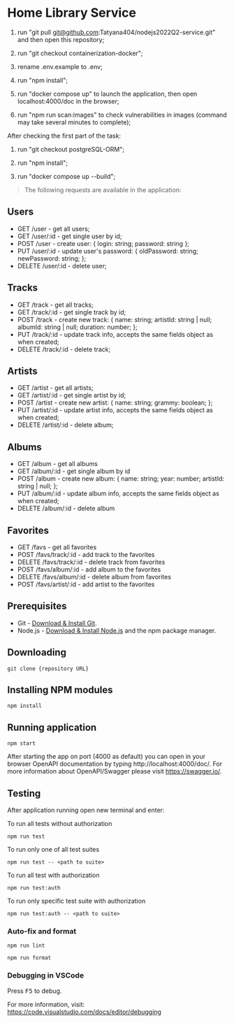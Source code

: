 # Home Library Service

1. run "git pull git@github.com:Tatyana404/nodejs2022Q2-service.git" and then open this repository;

2. run "git checkout containerization-docker";

3. rename .env.example to .env;

4. run "npm install";

5. run "docker compose up" to launch the application, then open localhost:4000/doc in the browser;

6. run "npm run scan:images" to check vulnerabilities in images (command may take several minutes to complete);

After checking the first part of the task:

1. run "git checkout postgreSQL-ORM";

2. run "npm install";

3. run "docker compose up --build";

> The following requests are available in the application:

## Users

* GET /user - get all users;
* GET /user/:id - get single user by id;
* POST /user - create user:
{
  login: string;
  password: string
}; 
* PUT /user/:id - update user's password:
{
  oldPassword: string;
  newPassword: string;
};
* DELETE /user/:id - delete user;

## Tracks

* GET /track - get all tracks;
* GET /track/:id - get single track by id;
* POST /track - create new track:
{
  name: string;
  artistId: string | null;
  albumId: string | null;
  duration: number;
};
* PUT /track/:id - update track info, accepts the same fields object as when created;
* DELETE /track/:id - delete track;

## Artists

* GET /artist - get all artists;
* GET /artist/:id - get single artist by id;
* POST /artist - create new artist:
{
  name: string;
  grammy: boolean;
};
* PUT /artist/:id - update artist info, accepts the same fields object as when created;
* DELETE /artist/:id - delete album;

## Albums

* GET /album - get all albums
* GET /album/:id - get single album by id
* POST /album - create new album:
{
  name: string;
  year: number;
  artistId: string | null;
};
* PUT /album/:id - update album info, accepts the same fields object as when created;
* DELETE /album/:id - delete album

## Favorites

* GET /favs - get all favorites
* POST /favs/track/:id - add track to the favorites
* DELETE /favs/track/:id - delete track from favorites
* POST /favs/album/:id - add album to the favorites
* DELETE /favs/album/:id - delete album from favorites
* POST /favs/artist/:id - add artist to the favorites

## Prerequisites

- Git - [Download & Install Git](https://git-scm.com/downloads).
- Node.js - [Download & Install Node.js](https://nodejs.org/en/download/) and the npm package manager.

## Downloading

```
git clone {repository URL}
```

## Installing NPM modules

```
npm install
```

## Running application

```
npm start
```

After starting the app on port (4000 as default) you can open
in your browser OpenAPI documentation by typing http://localhost:4000/doc/.
For more information about OpenAPI/Swagger please visit https://swagger.io/.

## Testing

After application running open new terminal and enter:

To run all tests without authorization

```
npm run test
```

To run only one of all test suites

```
npm run test -- <path to suite>
```

To run all test with authorization

```
npm run test:auth
```

To run only specific test suite with authorization

```
npm run test:auth -- <path to suite>
```

### Auto-fix and format

```
npm run lint
```

```
npm run format
```

### Debugging in VSCode

Press <kbd>F5</kbd> to debug.

For more information, visit: https://code.visualstudio.com/docs/editor/debugging
